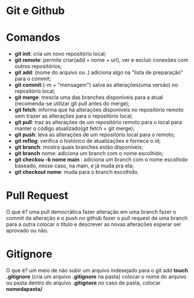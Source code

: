 # Git e Github

# Comandos 
 * **git init**: cria um novo repositório local;
 * **git remote**: permite criar(add + nome + url), ver e excluir conexões com outros repositórios;
 * **git add**: (nome do arquivo ou .) adiciona algo na "lista de preparação" para o commit;
 * **git commit**:(-m + "mensagem") salva as alterações(uma versão) no repositório local;
 * **git merge**: mescla uma das branches disponíveis para a atual (recomenda-se utilizar git pull antes do merge);
 * **git fetch**: informa que há alterações disponíveis no repositório remoto sem trazer as alterações para o repositório local;
 * **git pull**: traz as alterações de um repositório remoto para o local para manter o código atualizado(git fetch + git merge);
 * **git push**: leva as alterações de um repositório local para o remoto;
 * **git reflog**: verifica o histórico de atualizações e fornece o id;
 * **git branch**: mostra quais branches estão disponíveis;
 * **git branch** nome: adiciona um branch com o nome escolhido;
 * **git checkou -b nome main** : adiciona um branch com o nome escolhido baseado, nesse caso, na main, e já muda pra ela;
 * **git checkout nome**: muda para o branch escolhido.

# Pull Request
 O que é? uma pull democrática
 fazer alteração em uma branch
 fazer o commit da alteração e o push
 no github fazer o pull request de uma branch para a outra
 colocar o título e descrever as novas alterações
 esperar ser aprovado ou não.

# Gitignore
 O que é? um meio de não subir um arquivo indesejado para o git add
 **touch .gitignore** (cria um arquivo  **.gitignore** na pasta)
 colocar o nome do arquivo ou pasta dentro do arquivo **.gitignore**
 no caso de pasta, colocar **nomedapasta/**

 

